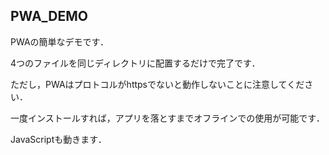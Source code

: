 ## PWA_DEMO
PWAの簡単なデモです．

4つのファイルを同じディレクトリに配置するだけで完了です．

ただし，PWAはプロトコルがhttpsでないと動作しないことに注意してください．

一度インストールすれば，アプリを落とすまでオフラインでの使用が可能です．

JavaScriptも動きます．
